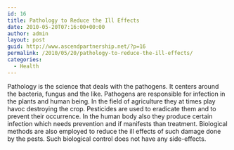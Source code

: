 ```yaml
---
id: 16
title: Pathology to Reduce the Ill Effects
date: 2010-05-20T07:16:00+00:00
author: admin
layout: post
guid: http://www.ascendpartnership.net/?p=16
permalink: /2010/05/20/pathology-to-reduce-the-ill-effects/
categories:
  - Health
---
```

Pathology is the science that deals with the pathogens. It centers around the bacteria, fungus and the like. Pathogens are responsible for infection in the plants and human being. In the field of agriculture they at times play havoc destroying the crop. Pesticides are used to eradicate them and to prevent their occurrence. In the human body also they produce certain infection which needs prevention and if manifests than treatment. Biological methods are also employed to reduce the ill effects of such damage done by the pests. Such biological control does not have any side-effects.